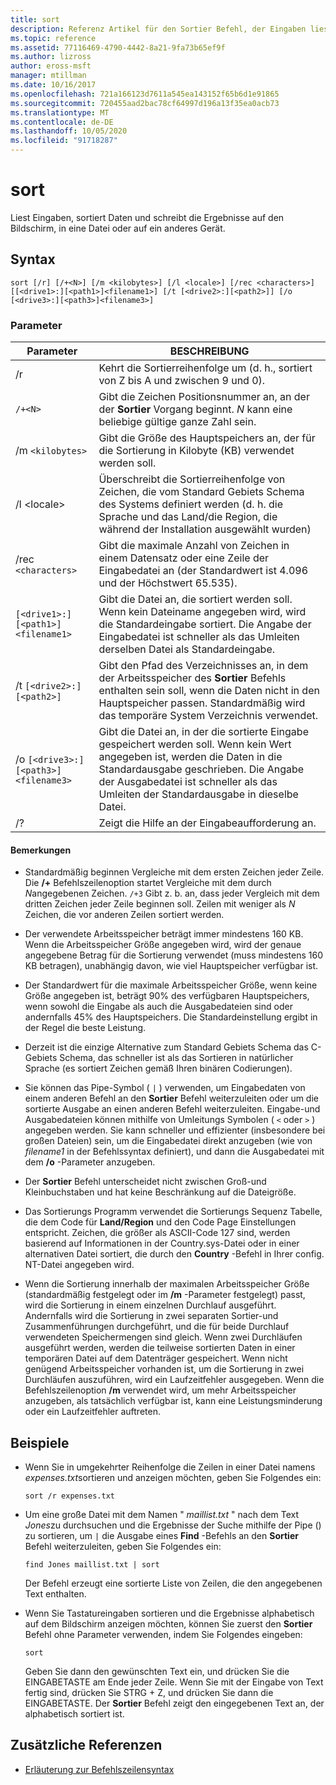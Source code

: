 ```yaml
---
title: sort
description: Referenz Artikel für den Sortier Befehl, der Eingaben liest, Daten sortiert und die Ergebnisse auf den Bildschirm, in eine Datei oder auf ein anderes Gerät schreibt.
ms.topic: reference
ms.assetid: 77116469-4790-4442-8a21-9fa73b65ef9f
ms.author: lizross
author: eross-msft
manager: mtillman
ms.date: 10/16/2017
ms.openlocfilehash: 721a166123d7611a545ea143152f65b6d1e91865
ms.sourcegitcommit: 720455aad2bac78cf64997d196a13f35ea0acb73
ms.translationtype: MT
ms.contentlocale: de-DE
ms.lasthandoff: 10/05/2020
ms.locfileid: "91718287"
---
```

# <a name="sort"></a>sort

Liest Eingaben, sortiert Daten und schreibt die Ergebnisse auf den Bildschirm, in eine Datei oder auf ein anderes Gerät.

## <a name="syntax"></a>Syntax

```
sort [/r] [/+<N>] [/m <kilobytes>] [/l <locale>] [/rec <characters>] [[<drive1>:][<path1>]<filename1>] [/t [<drive2>:][<path2>]] [/o [<drive3>:][<path3>]<filename3>]
```

### <a name="parameters"></a>Parameter

| Parameter | BESCHREIBUNG |
|--|--|
| /r | Kehrt die Sortierreihenfolge um (d. h., sortiert von Z bis A und zwischen 9 und 0). |
| `/+<N>` | Gibt die Zeichen Positionsnummer an, an der der **Sortier** Vorgang beginnt. *N* kann eine beliebige gültige ganze Zahl sein. |
| /m `<kilobytes>` | Gibt die Größe des Hauptspeichers an, der für die Sortierung in Kilobyte (KB) verwendet werden soll. |
| /l \<locale> | Überschreibt die Sortierreihenfolge von Zeichen, die vom Standard Gebiets Schema des Systems definiert werden (d. h. die Sprache und das Land/die Region, die während der Installation ausgewählt wurden) |
| /rec `<characters>` | Gibt die maximale Anzahl von Zeichen in einem Datensatz oder eine Zeile der Eingabedatei an (der Standardwert ist 4.096 und der Höchstwert 65.535). |
| `[<drive1>:][<path1>]<filename1>` | Gibt die Datei an, die sortiert werden soll. Wenn kein Dateiname angegeben wird, wird die Standardeingabe sortiert. Die Angabe der Eingabedatei ist schneller als das Umleiten derselben Datei als Standardeingabe. |
| /t `[<drive2>:][<path2>]` | Gibt den Pfad des Verzeichnisses an, in dem der Arbeitsspeicher des **Sortier** Befehls enthalten sein soll, wenn die Daten nicht in den Hauptspeicher passen. Standardmäßig wird das temporäre System Verzeichnis verwendet. |
| /o `[<drive3>:][<path3>]<filename3>` | Gibt die Datei an, in der die sortierte Eingabe gespeichert werden soll. Wenn kein Wert angegeben ist, werden die Daten in die Standardausgabe geschrieben. Die Angabe der Ausgabedatei ist schneller als das Umleiten der Standardausgabe in dieselbe Datei. |
| /? | Zeigt die Hilfe an der Eingabeaufforderung an. |

#### <a name="remarks"></a>Bemerkungen

- Standardmäßig beginnen Vergleiche mit dem ersten Zeichen jeder Zeile. Die **/+** Befehlszeilenoption startet Vergleiche mit dem durch *N*angegebenen Zeichen. `/+3` Gibt z. b. an, dass jeder Vergleich mit dem dritten Zeichen jeder Zeile beginnen soll. Zeilen mit weniger als *N* Zeichen, die vor anderen Zeilen sortiert werden.

- Der verwendete Arbeitsspeicher beträgt immer mindestens 160 KB. Wenn die Arbeitsspeicher Größe angegeben wird, wird der genaue angegebene Betrag für die Sortierung verwendet (muss mindestens 160 KB betragen), unabhängig davon, wie viel Hauptspeicher verfügbar ist.

- Der Standardwert für die maximale Arbeitsspeicher Größe, wenn keine Größe angegeben ist, beträgt 90% des verfügbaren Hauptspeichers, wenn sowohl die Eingabe als auch die Ausgabedateien sind oder andernfalls 45% des Hauptspeichers. Die Standardeinstellung ergibt in der Regel die beste Leistung.

- Derzeit ist die einzige Alternative zum Standard Gebiets Schema das C-Gebiets Schema, das schneller ist als das Sortieren in natürlicher Sprache (es sortiert Zeichen gemäß Ihren binären Codierungen).

- Sie können das Pipe-Symbol ( `|` ) verwenden, um Eingabedaten von einem anderen Befehl an den **Sortier** Befehl weiterzuleiten oder um die sortierte Ausgabe an einen anderen Befehl weiterzuleiten. Eingabe-und Ausgabedateien können mithilfe von Umleitungs Symbolen ( `<` oder `>` ) angegeben werden. Sie kann schneller und effizienter (insbesondere bei großen Dateien) sein, um die Eingabedatei direkt anzugeben (wie von *filename1* in der Befehlssyntax definiert), und dann die Ausgabedatei mit dem **/o** -Parameter anzugeben.

- Der **Sortier** Befehl unterscheidet nicht zwischen Groß-und Kleinbuchstaben und hat keine Beschränkung auf die Dateigröße.

- Das Sortierungs Programm verwendet die Sortierungs Sequenz Tabelle, die dem Code für **Land/Region** und den Code Page Einstellungen entspricht. Zeichen, die größer als ASCII-Code 127 sind, werden basierend auf Informationen in der Country.sys-Datei oder in einer alternativen Datei sortiert, die durch den **Country** -Befehl in Ihrer config. NT-Datei angegeben wird.

- Wenn die Sortierung innerhalb der maximalen Arbeitsspeicher Größe (standardmäßig festgelegt oder im **/m** -Parameter festgelegt) passt, wird die Sortierung in einem einzelnen Durchlauf ausgeführt. Andernfalls wird die Sortierung in zwei separaten Sortier-und Zusammenführungen durchgeführt, und die für beide Durchlauf verwendeten Speichermengen sind gleich. Wenn zwei Durchläufen ausgeführt werden, werden die teilweise sortierten Daten in einer temporären Datei auf dem Datenträger gespeichert. Wenn nicht genügend Arbeitsspeicher vorhanden ist, um die Sortierung in zwei Durchläufen auszuführen, wird ein Laufzeitfehler ausgegeben. Wenn die Befehlszeilenoption **/m** verwendet wird, um mehr Arbeitsspeicher anzugeben, als tatsächlich verfügbar ist, kann eine Leistungsminderung oder ein Laufzeitfehler auftreten.

## <a name="examples"></a>Beispiele

- Wenn Sie in umgekehrter Reihenfolge die Zeilen in einer Datei namens *expenses.txt*sortieren und anzeigen möchten, geben Sie Folgendes ein:

    ```
    sort /r expenses.txt
    ```

- Um eine große Datei mit dem Namen " *maillist.txt* " nach dem Text *Jones*zu durchsuchen und die Ergebnisse der Suche mithilfe der Pipe () zu sortieren, um `|` die Ausgabe eines **Find** -Befehls an den **Sortier** Befehl weiterzuleiten, geben Sie Folgendes ein:

    ```
    find Jones maillist.txt | sort
    ```

    Der Befehl erzeugt eine sortierte Liste von Zeilen, die den angegebenen Text enthalten.

- Wenn Sie Tastatureingaben sortieren und die Ergebnisse alphabetisch auf dem Bildschirm anzeigen möchten, können Sie zuerst den **Sortier** Befehl ohne Parameter verwenden, indem Sie Folgendes eingeben:

    ```
    sort
    ```

    Geben Sie dann den gewünschten Text ein, und drücken Sie die EINGABETASTE am Ende jeder Zeile. Wenn Sie mit der Eingabe von Text fertig sind, drücken Sie STRG + Z, und drücken Sie dann die EINGABETASTE. Der **Sortier** Befehl zeigt den eingegebenen Text an, der alphabetisch sortiert ist.

## <a name="additional-references"></a>Zusätzliche Referenzen

- [Erläuterung zur Befehlszeilensyntax](command-line-syntax-key.md)